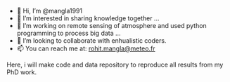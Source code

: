- 👋 Hi, I’m @mangla1991
- 👀 I’m interested in sharing knowledge together ...
- 🌱 I’m working on remote sensing of atmosphere and used python programming to process big data ...
- 💞️ I’m looking to collaborate with enhualistic coders. 
- 📫 You can reach me at: rohit.mangla@meteo.fr

<!---
mangla1991/mangla1991 is a ✨ special ✨ repository because its `README.md` (this file) appears on your GitHub profile.
You can click the Preview link to take a look at your changes.
--->

Here, i will make code and data repository to reproduce all results from my PhD work. 
